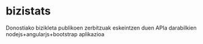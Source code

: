 bizistats
=========

Donostiako bizikleta publikoen zerbitzuak eskeintzen duen APIa darabilkien nodejs+angularjs+bootstrap aplikazioa